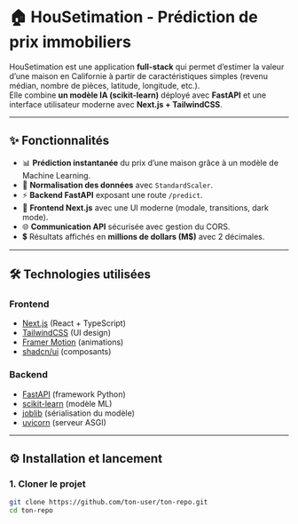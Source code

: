 # 🏠 HouSetimation - Prédiction de prix immobiliers

HouSetimation est une application **full-stack** qui permet d’estimer la valeur d’une maison en Californie à partir de caractéristiques simples (revenu médian, nombre de pièces, latitude, longitude, etc.).  
Elle combine **un modèle IA (scikit-learn)** déployé avec **FastAPI** et une interface utilisateur moderne avec **Next.js + TailwindCSS**.

---

## ✨ Fonctionnalités

- 📊 **Prédiction instantanée** du prix d’une maison grâce à un modèle de Machine Learning.  
- 🧮 **Normalisation des données** avec `StandardScaler`.  
- ⚡ **Backend FastAPI** exposant une route `/predict`.  
- 🎨 **Frontend Next.js** avec une UI moderne (modale, transitions, dark mode).  
- 🌐 **Communication API** sécurisée avec gestion du CORS.  
- 💲 Résultats affichés en **millions de dollars (M$)** avec 2 décimales.

---

## 🛠️ Technologies utilisées

### Frontend
- [Next.js](https://nextjs.org/) (React + TypeScript)
- [TailwindCSS](https://tailwindcss.com/) (UI design)
- [Framer Motion](https://www.framer.com/motion/) (animations)
- [shadcn/ui](https://ui.shadcn.com/) (composants)

### Backend
- [FastAPI](https://fastapi.tiangolo.com/) (framework Python)
- [scikit-learn](https://scikit-learn.org/) (modèle ML)
- [joblib](https://joblib.readthedocs.io/) (sérialisation du modèle)
- [uvicorn](https://www.uvicorn.org/) (serveur ASGI)

---

## ⚙️ Installation et lancement

### 1. Cloner le projet
```bash
git clone https://github.com/ton-user/ton-repo.git
cd ton-repo
